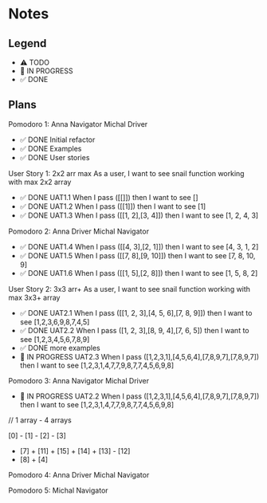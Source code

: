# Notes

## Legend

- ⚠ TODO
- 🚧 IN PROGRESS
- ✅ DONE

## Plans

Pomodoro 1:
Anna Navigator Michal Driver

- ✅ DONE Initial refactor
- ✅ DONE Examples
- ✅ DONE User stories

User Story 1: 2x2 arr max
As a user, I want to see snail function working with max 2x2 array

- ✅ DONE UAT1.1 When I pass ([[]]) then I want to see []
- ✅ DONE UAT1.2 When I pass ([[1]]) then I want to see [1]
- ✅ DONE UAT1.3 When I pass ([[1, 2],[3, 4]]) then I want to see [1, 2, 4, 3]

Pomodoro 2:
Anna Driver Michal Navigator

- ✅ DONE UAT1.4 When I pass ([[4, 3],[2, 1]]) then I want to see [4, 3, 1, 2]
- ✅ DONE UAT1.5 When I pass ([[7, 8],[9, 10]]) then I want to see [7, 8, 10, 9]
- ✅ DONE UAT1.6 When I pass ([[1, 5],[2, 8]]) then I want to see [1, 5, 8, 2]

User Story 2: 3x3 arr+
As a user, I want to see snail function working with max 3x3+ array

- ✅ DONE UAT2.1 When I pass ([[1, 2, 3],[4, 5, 6],[7, 8, 9]]) then I want to see [1,2,3,6,9,8,7,4,5]
- ✅ DONE UAT2.2 When I pass ([1, 2, 3],[8, 9, 4],[7, 6, 5]) then I want to see [1,2,3,4,5,6,7,8,9]
- ✅ DONE more examples
- 🚧 IN PROGRESS UAT2.3 When I pass ([1,2,3,1],[4,5,6,4],[7,8,9,7],[7,8,9,7]) then I want to see [1,2,3,1,4,7,7,9,8,7,7,4,5,6,9,8]

Pomodoro 3:
Anna Navigator Michal Driver

- 🚧 IN PROGRESS UAT2.2 When I pass ([1,2,3,1],[4,5,6,4],[7,8,9,7],[7,8,9,7]) then I want to see [1,2,3,1,4,7,7,9,8,7,7,4,5,6,9,8]

// 1 array - 4 arrays

[0] - [1] - [2] - [3]

- [7] + [11] +
  [15] + [14] + [13] - [12]
- [8] + [4]

Pomodoro 4:
Anna Driver Michal Navigator

Pomodoro 5:
Michal Navigator
